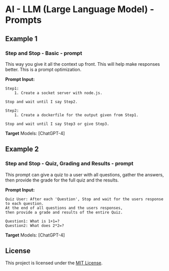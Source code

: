 
# AI - LLM (Large Language Model) - Prompts

## Example 1
### Step and Stop - Basic - prompt

This way you give it all the context up front. This will help make responses better.
This is a prompt optimization.

**Prompt Input:**
```
Step1: 
    1. Create a socket server with node.js.

Stop and wait until I say Step2.

Step2:
    1. Create a dockerfile for the output given from Step1.

Stop and wait until I say Step3 or give Step3.
```
**Target** Models: [ChatGPT-4]

## Example 2
### Step and Stop - Quiz, Grading and Results - prompt

This prompt can give a quiz to a user with all questions, gather the answers, 
then provide the grade for the full quiz and the results.

**Prompt Input:**
```
Quiz User: After each 'Question', Stop and wait for the users response to each question. 
At the end of all questions and the users responses, 
then provide a grade and results of the entire Quiz.

Question1: What is 1+1=?
Question2: What does 2*2=?
```
**Target** Models: [ChatGPT-4]

## License

This project is licensed under the [MIT License](LICENSE).